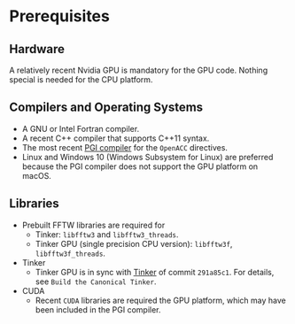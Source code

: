# Prerequisites


## Hardware
A relatively recent Nvidia GPU is mandatory for the GPU code.
Nothing special is needed for the CPU platform.


## Compilers and Operating Systems
   - A GNU or Intel Fortran compiler.
   - A recent C++ compiler that supports C++11 syntax. 
   - The most recent [PGI compiler](https://www.pgroup.com/products/community.htm) 
     for the `OpenACC` directives.
   - Linux and Windows 10 (Windows Subsystem for Linux) are preferred because
     the PGI compiler does not support the GPU platform on macOS.


## Libraries
   - Prebuilt FFTW libraries are required for
      - Tinker: `libfftw3` and `libfftw3_threads`.
      - Tinker GPU (single precision CPU version): `libfftw3f`, `libfftw3f_threads`.
   - Tinker
      - Tinker GPU is in sync with [Tinker](https://github.com/TinkerTools/Tinker/tree/291a85c1435feddc835e80bfa340497b67cc1393)
        of commit `291a85c1`. For details, see `Build the Canonical Tinker`.
   - CUDA
      - Recent `CUDA` libraries are required the GPU platform,
        which may have been included in the PGI compiler.
